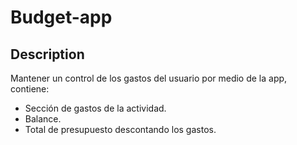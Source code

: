 # Budget-app

## Description

Mantener un control de los gastos del usuario por medio de la app, contiene:

- Sección de gastos de la actividad.
- Balance.
- Total de presupuesto descontando los gastos.





